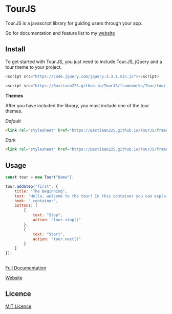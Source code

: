 # TourJS
Tour.JS is a javascript library for guiding users through your app.

Go for documentation and feature list to my [website](https://bastiaan225.github.io/TourJS/)

**Install**
---
To get started with Tour.JS, you just need to include Tour.JS, jQuery and a tour theme to your project.
```javascript
<script src="https://code.jquery.com/jquery-3.3.1.min.js"></script>
```

```javascript
<script src="https://Bastiaan225.github.io/TourJS/frameworks/Tour/tour.js"></script>
```

**Themes**

After you have included the library, you must include one of the tour themes.

*Default*
```html
<link rel="stylesheet" href="https://Bastiaan225.github.io/TourJS/frameworks/Tour/tour-default.css">
```

*Dark*
```html
<link rel="stylesheet" href="https://Bastiaan225.github.io/TourJS/frameworks/Tour/tour-dark.css">           
```

**Usage**
---
```javascript
const tour = new Tour("Name");
```

```javascript
tour.addStep("first", {
    title: "The Beginning",
    text: "Hello, welcome to the tour! In this container you can explain the user what he or she can do.",
    hook: ".container",
    buttons: [
        {
            text: "Stop",
            action: "tour.stop()"
        },
        {
            text: "Start",
            action: "tour.next()"
        }
    ]
});
           
```

[Full Documentation](https://bastiaan225.github.io/TourJS/documentation.html)

[Website](https://bastiaan225.github.io/TourJS/)

**Licence**
---
[MIT Licence](https://github.com/Bastiaan225/TourJS/blob/master/LICENSE)
